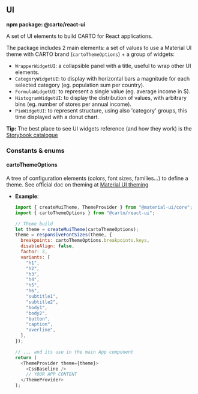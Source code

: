 ## UI

**npm package: @carto/react-ui**

A set of UI elements to build CARTO for React applications.

The package includes 2 main elements: a set of values to use a Material UI theme with CARTO brand (`cartoThemeOptions`) + a group of widgets:

- `WrapperWidgetUI`: a collapsible panel with a title, useful to wrap other UI elements.
- `CategoryWidgetUI`: to display with horizontal bars a magnitude for each selected category (eg. population sum per country).
- `FormulaWidgetUI`: to represent a single value (eg. average income in $).
- `HistogramWidgetUI`: to display the distribution of values, with arbitrary bins (eg. number of stores per annual income).
- `PieWidgetUI`: to represent structure, using also 'category' groups, this time displayed with a donut chart.

**Tip:** The best place to see UI widgets reference (and how they work) is the [Storybook catalogue](https://storybook-react.carto.com/)

### Constants & enums

#### cartoThemeOptions

A tree of configuration elements (colors, font sizes, families...) to define a theme. See official doc on theming at [Material UI theming](https://material-ui.com/customization/theming/)

- **Example**:

  ```js
  import { createMuiTheme, ThemeProvider } from "@material-ui/core";
  import { cartoThemeOptions } from "@carto/react-ui";

  // Theme build
  let theme = createMuiTheme(cartoThemeOptions);
  theme = responsiveFontSizes(theme, {
    breakpoints: cartoThemeOptions.breakpoints.keys,
    disableAlign: false,
    factor: 2,
    variants: [
      "h1",
      "h2",
      "h3",
      "h4",
      "h5",
      "h6",
      "subtitle1",
      "subtitle2",
      "body1",
      "body2",
      "button",
      "caption",
      "overline",
    ],
  });

  // ... and its use in the main App component
  return (
    <ThemeProvider theme={theme}>
      <CssBaseline />
      // YOUR APP CONTENT
    </ThemeProvider>
  );
  ```



